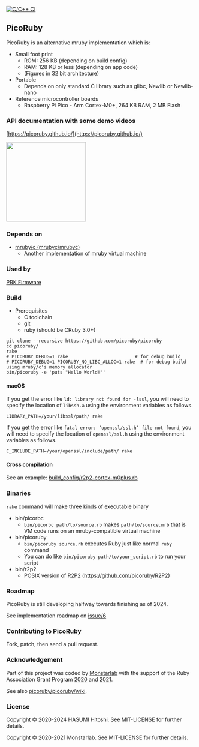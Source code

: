 [![C/C++ CI](https://github.com/picoruby/picoruby/actions/workflows/c-cpp.yml/badge.svg)](https://github.com/picoruby/picoruby/actions/workflows/c-cpp.yml)

## PicoRuby

PicoRuby is an alternative mruby implementation which is:

- Small foot print
  - ROM: 256 KB (depending on build config)
  - RAM: 128 KB or less (depending on app code)
  - (Figures in 32 bit architecture)
- Portable
  - Depends on only standard C library such as glibc, Newlib or Newlib-nano
- Reference microcontroller boards
  - Raspberry Pi Pico - Arm Cortex-M0+, 264 KB RAM, 2 MB Flash

### API documentation with some demo videos

[https://picoruby.github.io/](https://picoruby.github.io/)

<img src="docs/logos/fukuokarubyaward.png" width="212">

### Depends on

- [mruby/c (mrubyc/mrubyc)](https://github.com/mrubyc/mrubyc)
  - Another implementation of mruby virtual machine

### Used by

[PRK Firmware](https://github.com/picoruby/prk_firmware)

### Build

- Prerequisites
  - C toolchain
  - git
  - ruby (should be CRuby 3.0+)

```console
git clone --recursive https://github.com/picoruby/picoruby
cd picoruby/
rake
# PICORUBY_DEBUG=1 rake                         # for debug build
# PICORUBY_DEBUG=1 PICORUBY_NO_LIBC_ALLOC=1 rake  # for debug build using mruby/c's memory allocator
bin/picoruby -e 'puts "Hello World!"'
```

#### macOS

If you get the error like `ld: library not found for -lssl`, you will need to specify the location of `libssh.a` using the environment variables as follows.

```console
LIBRARY_PATH=/your/libssl/path/ rake
```

If you get the error like `fatal error: ‘openssl/ssl.h’ file not found`, you will need to specify the location of `openssl/ssl.h` using the environment variables as follows.
```console
C_INCLUDE_PATH=/your/openssl/include/path/ rake
```

#### Cross compilation

See an example: [build_config/r2p2-cortex-m0plus.rb](https://github.com/picoruby/picoruby/blob/master/build_config/r2p2-cortex-m0plus.rb)

### Binaries

`rake` command will make three kinds of executable binary

- bin/picorbc
  - `bin/picorbc path/to/source.rb` makes `path/to/source.mrb` that is VM code runs on an mruby-compatible virtual machine
- bin/picoruby
  - `bin/picoruby source.rb` executes Ruby just like normal `ruby` command
  - You can do like `bin/picoruby path/to/your_script.rb` to run your script
- bin/r2p2
  - POSIX version of R2P2 (https://github.com/picoruby/R2P2)

### Roadmap

PicoRuby is still developing halfway towards finishing as of 2024.

See implementation roadmap on [issue/6](https://github.com/picoruby/picoruby/issues/6)

### Contributing to PicoRuby

Fork, patch, then send a pull request.

### Acknowledgement

Part of this project was coded by [Monstarlab](https://monstar-lab.com/) with the support of
the Ruby Association Grant Program
[2020](https://www.ruby.or.jp/en/news/20201022)
and
[2021](https://www.ruby.or.jp/en/news/20211025).

See also [picoruby/picoruby/wiki](https://github.com/picoruby/picoruby/wiki).

### License

Copyright © 2020-2024 HASUMI Hitoshi. See MIT-LICENSE for further details.

Copyright © 2020-2021 Monstarlab. See MIT-LICENSE for further details.
